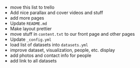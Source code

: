 - move this list to trello
- Add nice parallax and cover videos and stuff
- add more pages
- Update `README.md`
- Make layout prettier
- move stuff in `content.txt` to our front page and other pages
- Update `_config.yml`
- load list of datasets into `datasets.yml`
- improve dataset, visualization, people, etc. display
- add photos and contact info for people
- add link to all datasets
